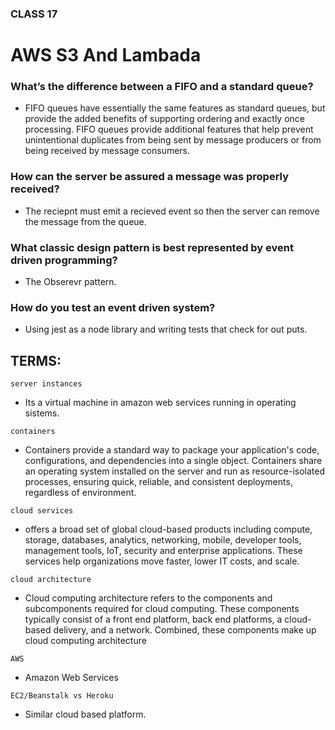 ### CLASS 17


# AWS S3 And Lambada



### What’s the difference between a FIFO and a standard queue?

- FIFO queues have essentially the same features as standard queues, but provide the added benefits of supporting ordering and exactly once processing. FIFO queues provide additional features that help prevent unintentional duplicates from being sent by message producers or from being received by message consumers.



### How can the server be assured a message was properly received?

- The reciepnt must emit a recieved event so then the server can remove the message from the queue.



### What classic design pattern is best represented by event driven programming?

- The Obserevr pattern.


### How do you test an event driven system?

- Using jest as a node library and writing tests that check for out puts.


## TERMS:


``` server instances ```

- Its a virtual machine in amazon web services running in  operating sistems.



``` containers  ```

- Containers provide a standard way to package your application's code, configurations, and dependencies into a single object. Containers share an operating system installed on the server and run as resource-isolated processes, ensuring quick, reliable, and consistent deployments, regardless of environment.


``` cloud services ```

- offers a broad set of global cloud-based products including compute, storage, databases, analytics, networking, mobile, developer tools, management tools, IoT, security and enterprise applications. These services help organizations move faster, lower IT costs, and scale.


``` cloud architecture ```

- Cloud computing architecture refers to the components and subcomponents required for cloud computing. These components typically consist of a front end platform, back end platforms, a cloud-based delivery, and a network. Combined, these components make up cloud computing architecture


``` AWS ```

- Amazon Web Services

``` EC2/Beanstalk vs Heroku ```

- Similar cloud based platform.
